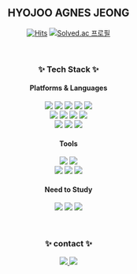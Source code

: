 <div align=center>

## HYOJOO AGNES JEONG
[![Hits](https://hits.seeyoufarm.com/api/count/incr/badge.svg?url=https%3A%2F%2Fgithub.com%2FAGG-J&count_bg=%23868686&title_bg=%23555555&icon=&icon_color=%23E7E7E7&title=hits&edge_flat=false)](https://hits.seeyoufarm.com) [![Solved.ac 프로필](http://mazassumnida.wtf/api/mini/generate_badge?boj=hja824)](https://solved.ac/hja824) 

<br>

### ✨ Tech Stack ✨

#### Platforms & Languages

  <img src="https://img.shields.io/badge/Python-3178C6?style=flat&logo=python&logoColor=white"/> 
	<img src="https://img.shields.io/badge/Java-007396?style=flat&logo=Conda-Forge&logoColor=white" />
	<img src="https://img.shields.io/badge/HTML5-E34F26?style=flat&logo=HTML5&logoColor=white" />
	<img src="https://img.shields.io/badge/CSS-1572B6?style=flat&logo=CSS3&logoColor=white">
	<img src="https://img.shields.io/badge/JavaScript-F7DF1E?style=flat&logo=JavaScript&logoColor=white" />
	<br>
  <img src="https://img.shields.io/badge/Django-092E20?style=flat&logo=Django&logoColor=white"/>
	<img src="https://img.shields.io/badge/Spring-6DB33F?style=flat&logo=Spring&logoColor=white" />
	<img src="https://img.shields.io/badge/Bootstrap-7952B3?style=flat&logo=Bootstrap&logoColor=white" />
	<img src="https://img.shields.io/badge/Mybatis-000000?style=flat&logo=Fluentd&logoColor=white" />
	<br>
 <img src="https://img.shields.io/badge/PostgreSQL-0133AD?style=flat&logo=PostgreSQL&logoColor=white"/>
	<img src="https://img.shields.io/badge/Oracle%20SQL-F80000?style=flat&logo=Oracle&logoColor=white" />
	<img src="https://img.shields.io/badge/MySQL-4479A1?style=flat&logo=MySQL&logoColor=white" />
<br>

#### Tools

<img src="https://img.shields.io/badge/Visual%20Studio%20Code-007ACC?style=flat&logo=VisualStudioCode&logoColor=white" />
<img src="https://img.shields.io/badge/Eclipse%20IDE-2C2255?style=flat&logo=EclipseIDE&logoColor=white" />
	<br>
	<img src="https://img.shields.io/badge/Tomcat-F8DC75?style=flat&logo=ApacheTomcat&logoColor=white" />
	<img src="https://img.shields.io/badge/AWS-232F3E?style=flat&logo=AmazonAWS&logoColor=white" />
	<img src="https://img.shields.io/badge/GitHub-181717?style=flat&logo=GitHub&logoColor=white" />

<br>

#### Need to Study

<img src="https://img.shields.io/badge/Linux-FCC624?style=flat&logo=Linux&logoColor=white" /> <img src="https://img.shields.io/badge/react-61DAFB?style=flat&logo=react&logoColor=white"/> <img src="https://img.shields.io/badge/Docker-0133AD?style=flat&logo=Docker&logoColor=white">

<br>

### ✨ contact ✨
<a href="mailto:hyojooagnes824@gmail.com">
		<img src="https://img.shields.io/badge/Mail-30B980?style=flat&logo=Gmail&logoColor=white" />
	</a>
<a href="https://www.instagram.com/hyojoo_j/"><img src="https://img.shields.io/badge/instagram-E4405F?style=flat&logo=instagram&logoColor=white"></a>

<br>
</div>
